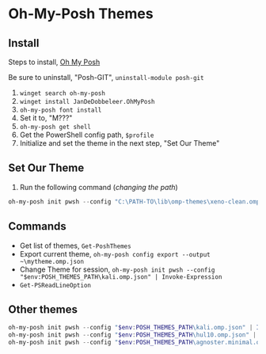 # Oh-My-Posh Themes

## Install

Steps to install, [Oh My Posh](https://ohmyposh.dev/)

Be sure to uninstall, "Posh-GIT", `uninstall-module posh-git`

1. `winget search oh-my-posh`
2. `winget install JanDeDobbeleer.OhMyPosh`
3. `oh-my-posh font install`
4. Set it to, "M???"
5. `oh-my-posh get shell`
6. Get the PowerShell config path, `$profile`
7. Initialize and set the theme in the next step, "Set Our Theme"

## Set Our Theme

1. Run the following command (_changing the path_)

```powershell
oh-my-posh init pwsh --config "C:\PATH-TO\lib\omp-themes\xeno-clean.omp.json" | Invoke-Expression
```

## Commands

* Get list of themes, `Get-PoshThemes`
* Export current theme, `oh-my-posh config export --output ~\mytheme.omp.json`
* Change Theme for session, `oh-my-posh init pwsh --config "$env:POSH_THEMES_PATH\kali.omp.json" | Invoke-Expression`
* `Get-PSReadLineOption`

## Other themes

```powershell
oh-my-posh init pwsh --config "$env:POSH_THEMES_PATH\kali.omp.json" | Invoke-Expression
oh-my-posh init pwsh --config "$env:POSH_THEMES_PATH\hul10.omp.json" | Invoke-Expression
oh-my-posh init pwsh --config "$env:POSH_THEMES_PATH\agnoster.minimal.omp.json" | Invoke-Expression
```
